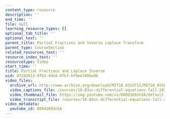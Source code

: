 ```yaml
---
content_type: resource
description: ''
end_time: ''
file: null
learning_resource_types: []
optional_tab_title: ''
optional_text: ''
parent_title: Partial Fractions and Inverse Laplace Transform
parent_type: CourseSection
related_resources_text: ''
resource_index_text: ''
resourcetype: Video
start_time: ''
title: Partial Fractions and Laplace Inverse
uid: 972d2913-9fb3-4de8-0fbf-bf9ee749be0b
video_files:
  archive_url: http://www.archive.org/download/MIT18.03SCF11/MIT18_03SC_110728_D5_300k.mp4
  video_captions_file: /courses/18-03sc-differential-equations-fall-2011/4b677c7019375d93ab9018a2c3ea695c_D6Rd1K93nSA.vtt
  video_thumbnail_file: https://img.youtube.com/vi/D6Rd1K93nSA/default.jpg
  video_transcript_file: /courses/18-03sc-differential-equations-fall-2011/115ab7643e875353fcd3d7c2680c9613_D6Rd1K93nSA.pdf
video_metadata:
  youtube_id: D6Rd1K93nSA
---
```

